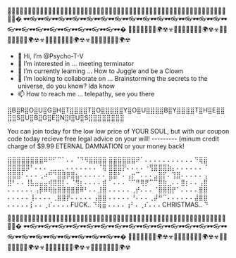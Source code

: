 🎈🎈🎈🎈🎈🎈🎈🎈🎈🎈🎈🎈🎈🎈🎈🎈🎈🎈🎈🎈🎈🎈🎈🎈🎈🎈🎈🎈🎈🎈🎈🎈🎈🎈🎈🎈🎈🎈🎈🎈🎈🎈🎈🎈🎈🎈🎈🎈🎈🎈🎈🎈🎈🎈🎈🎈�
🕶👓🕶👓🕶👓🕶👓🕶👓🕶👓🕶👓🕶👓🕶👓🕶👓🕶👓🕶👓🕶👓🕶👓🕶👓🕶👓🕶👓🕶👓🕶👓🕶👓🕶👓🕶👓🕶�
🗽🚥🚧🚩🚥🚦🗽🌍☢☣🗽🚥🚧🚩🚥🚦🗽🌍☢☣🗽🚥🚧🚩🚥🚦🗽🌍☢☣🗽🚥🚧🚩🚥🚦🗽🌍☢☣🗽🚥🚧🚩🚥🚦🗽🌍☢
- 👋 Hi, I’m @Psycho-T-V 
- 👀 I’m interested in ... meeting terminator
- 🌱 I’m currently learning ... How to Juggle and be a Clown
- 💞️ I’m looking to collaborate on ... Brainstorming the secrets to the universe, do you know? Ida know
- 📫 How to reach me ... telepathy, see you there


⣿B⣿R⣿O⣿U⣿G⣿H⣿T⣿⣿⣿⣿T⣿O⣿⣿⣿⣿⣿Y⣿O⣿U⣿⣿⣿⣿B⣿Y⣿⣿⣿⣿T⣿H⣿E⣿⣿⣿⣿S⣿U⣿B⣿G⣿E⣿N⣿I⣿U⣿S⣿⣿⣿⣿⣿⣿⣿⣿

You can join today for the low low price of YOUR SOUL, but with our coupon code today recieve 
free legal advice on your will! --------- (minum credit charge of $9.99 ETERNAL DAMNATION or your 
money back!

⣿⣿⣿⣿⣿⣿⣿⣿⠿⠛⠋⠉⠁⠄⠄⠈⠙⠻⣿⣿⣿⣿
⣿⣿⣿⣿⣿⣿⠟⠁⠄⠄⠄⠄⠄⠄⠄⠄⠄⠄⠄⠙⢿⣿
⣿⣿⣿⣿⡿⠃⠄⠄⠄⢀⣀⣀⡀⠄⠄⠄⠄⠄⠄⠄⠈⢿
⣿⣿⣿⡟⠄⠄⠄⠄⠐⢻⣿⣿⣿⣷⡄⠄⠄⠄⠄⠄⠄⠈
⣿⣿⣿⠃⠄⠄⠄⢀⠴⠛⠙⣿⣿⡿⣿⣦⠄⠄⠄⠄⠄⠄
⣿⣿⠃⠄⢠⡖⠉⠄⠄⠄⣠⣿⡏⠄⢹⣿⠄⠄⠄⠄⠄⢠
⣿⠃⠄⠄⢸⣧⣤⣤⣤⢾⣿⣿⡇⠄⠈⢻⡆⠄⠄⠄⠄⣾
⠁⠄⠄⠄⠈⠉⠛⢿⡟⠉⠉⣿⣷⣀⠄⠄⣿⡆⠄⠄⢠⣿
⠄⠄⠄⠄⠄⠄⢠⡿⠿⢿⣷⣿⣿⣿⣿⣿⠿⠃⠄⠄⣸⣿
⠄⠄⠄⠄⠄⢀⡞⠄⠄⠄⠈⣿⣿⣿⡟⠁⠄⠄⠄⠄⣿⣿
⠄⠄⠄⠄⠄⢸⠄⠄⠄⠄⢀⣿⣿⡟⠄⠄⠄⠄⠄⢠⣿⣿
⠄⠄⠄⠄⠄⠘⠄⠄⠄⢀⡼⠛⠉⠄⠄⠄⠄⠄⠄⣼⣿⣿
⠄⠄⠄⠄⠄⡇⠄⠄⢀⠎⠄⠄⠄⠄FUCK.. ⠙⢿⣿
⠄⠄⠄⠄⢰⠃⠄⢀⠎⠄⠄⠄CHRISTMAS.. ⠙

🎈🎈🎈🎈🎈🎈🎈🎈🎈🎈🎈🎈🎈🎈🎈🎈🎈🎈🎈🎈🎈🎈🎈🎈🎈🎈🎈🎈🎈🎈🎈🎈🎈🎈🎈🎈🎈🎈🎈🎈🎈🎈🎈🎈🎈🎈🎈🎈🎈🎈🎈🎈🎈🎈🎈🎈�
🕶👓🕶👓🕶👓🕶👓🕶👓🕶👓🕶👓🕶👓🕶👓🕶👓🕶👓🕶👓🕶👓🕶👓🕶👓🕶👓🕶👓🕶👓🕶👓🕶👓🕶👓🕶👓🕶�
🗽🚥🚧🚩🚥🚦🗽🌍☢☣🗽🚥🚧🚩🚥🚦🗽🌍☢☣🗽🚥🚧🚩🚥🚦🗽🌍☢☣🗽🚥🚧🚩🚥🚦🗽🌍☢☣🗽🚥🚧🚩🚥🚦🗽🌍☢
<!---
Psycho-T-V/Psycho-T-V is a ✨ special ✨ repository because its `README.md` (this file) appears on your GitHub profile.
You can click the Preview link to take a look at your changes.
--->
